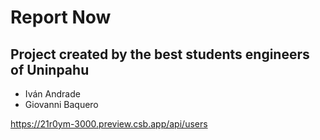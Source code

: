 # Report Now
## Project created by the best students engineers of Uninpahu
* Iván Andrade
* Giovanni Baquero

https://21r0ym-3000.preview.csb.app/api/users
